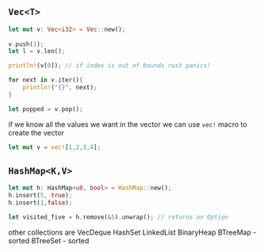 ## `Vec<T>`
```rust
let mut v: Vec<i32> = Vec::new();  
  
v.push(1);  
let l = v.len();  

println!(v[0]); // if index is out of bounds rust panics!

for next in v.iter(){  
    println!("{}", next);  
}

let popped = v.pop(); 
```

if we know all the values we want in the vector we can use `vec!` macro to create the vector
```rust
let mut v = vec![1,2,3,4];
```

## `HashMap<K,V>`
```rust
let mut h: HashMap<u8, bool> = HashMap::new();
h.insert(5, true);
h.insert(1,false);

let visited_five = h.remove(&5).unwrap(); // returns an Option
```

other collections are
VecDeque
HashSet
LinkedList
BinaryHeap
BTreeMap - sorted
BTreeSet - sorted